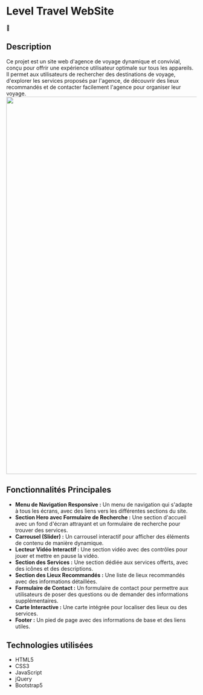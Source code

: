 # Level Travel WebSite
<span width=100>📝</span>
## Description
Ce projet est un site web d'agence de voyage dynamique et convivial, conçu pour offrir une expérience utilisateur optimale sur tous les appareils. Il permet aux utilisateurs de rechercher des destinations de voyage, d'explorer les services proposés par l'agence, de découvrir des lieux recommandés et de contacter facilement l'agence pour organiser leur voyage.
<img src="https://github.com/user-attachments/assets/a33f0412-3dfd-453d-9ccb-4f6f5195904f" width="1000">

## Fonctionnalités Principales
*  **Menu de Navigation Responsive :** Un menu de navigation qui s'adapte à tous les écrans, avec des liens vers les différentes sections du site.
*  **Section Hero avec Formulaire de Recherche :** Une section d'accueil avec un fond d'écran attrayant et un formulaire de recherche pour trouver des services.
*  **Carrousel (Slider) :** Un carrousel interactif pour afficher des éléments de contenu de manière dynamique.
*  **Lecteur Vidéo Interactif :** Une section vidéo avec des contrôles pour jouer et mettre en pause la vidéo.
*  **Section des Services :** Une section dédiée aux services offerts, avec des icônes et des descriptions.
*  **Section des Lieux Recommandés :** Une liste de lieux recommandés avec des informations détaillées.
*  **Formulaire de Contact :** Un formulaire de contact pour permettre aux utilisateurs de poser des questions ou de demander des informations supplémentaires.
*  **Carte Interactive :** Une carte intégrée pour localiser des lieux ou des services.
*  **Footer :** Un pied de page avec des informations de base et des liens utiles.

## Technologies utilisées

*   HTML5
*   CSS3
*   JavaScript
*   jQuery
*   Bootstrap5
